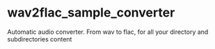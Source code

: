 # wav2flac_sample_converter
 Automatic audio converter. From wav to flac, for all your directory and subdirectories content
